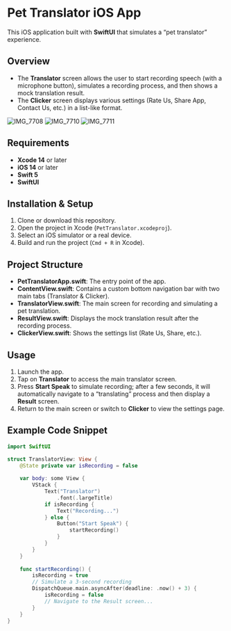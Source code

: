 # Pet Translator iOS App

This iOS application built with **SwiftUI** that simulates a “pet translator” experience.

## Overview

- The **Translator** screen allows the user to start recording speech (with a microphone button), simulates a recording process, and then shows a mock translation result.  
- The **Clicker** screen displays various settings (Rate Us, Share App, Contact Us, etc.) in a list-like format.
  
![IMG_7708](https://github.com/user-attachments/assets/a2103269-ffa8-404d-aa77-0510a3309c27)
![IMG_7710](https://github.com/user-attachments/assets/82706b72-379e-4399-ad1e-0a7f64a26d02)
![IMG_7711](https://github.com/user-attachments/assets/202a8afa-5317-4045-81a2-6c351165becc)




## Requirements

- **Xcode 14** or later  
- **iOS 14** or later  
- **Swift 5**  
- **SwiftUI**  

## Installation & Setup

1. Clone or download this repository.  
2. Open the project in Xcode (`PetTranslator.xcodeproj`).  
3. Select an iOS simulator or a real device.  
4. Build and run the project (`Cmd + R` in Xcode).

## Project Structure


- **PetTranslatorApp.swift**: The entry point of the app.  
- **ContentView.swift**: Contains a custom bottom navigation bar with two main tabs (Translator & Clicker).  
- **TranslatorView.swift**: The main screen for recording and simulating a pet translation.  
- **ResultView.swift**: Displays the mock translation result after the recording process.  
- **ClickerView.swift**: Shows the settings list (Rate Us, Share, etc.).  

## Usage

1. Launch the app.  
2. Tap on **Translator** to access the main translator screen.  
3. Press **Start Speak** to simulate recording; after a few seconds, it will automatically navigate to a “translating” process and then display a **Result** screen.  
4. Return to the main screen or switch to **Clicker** to view the settings page.  

## Example Code Snippet

```swift
import SwiftUI

struct TranslatorView: View {
    @State private var isRecording = false
    
    var body: some View {
        VStack {
            Text("Translator")
                .font(.largeTitle)
            if isRecording {
                Text("Recording...")
            } else {
                Button("Start Speak") {
                    startRecording()
                }
            }
        }
    }
    
    func startRecording() {
        isRecording = true
        // Simulate a 3-second recording
        DispatchQueue.main.asyncAfter(deadline: .now() + 3) {
            isRecording = false
            // Navigate to the Result screen...
        }
    }
}

